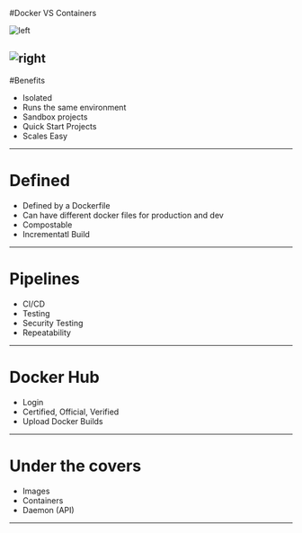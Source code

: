 #Docker VS Containers

![left](/home/administrator/Source/MicroNotes/Images/Containers/Docker.png  "full")

![right](/home/administrator/Source/MicroNotes/Images/Containers/VMs.png  "full")
---

#Benefits

* Isolated
* Runs the same environment
* Sandbox projects
* Quick Start Projects
* Scales Easy

---

# Defined 
* Defined by a Dockerfile
* Can have different docker files for production and dev
* Compostable
* Incrementatl Build
---
# Pipelines
* CI/CD
* Testing
* Security Testing
* Repeatability
---
# Docker Hub
* Login
* Certified, Official, Verified
* Upload Docker Builds
---
# Under the covers
* Images
* Containers
* Daemon (API)

---


#


